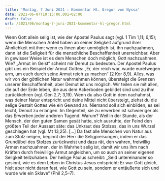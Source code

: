 ```yaml
---
title: 'Montag, 7 Juni 2021 : Kommentar Hl. Gregor von Nyssa'
date: 2021-06-07T10:15:00.001+02:00
draft: false
url: /2021/06/montag-7-juni-2021-kommentar-hl-gregor.html
---
```


Wenn Gott allein selig ist, wie der Apostel Paulus sagt (vgl. 1 Tim 1,11; 6,15); wenn die Menschen Anteil haben an seiner Seligkeit aufgrund ihrer Ähnlichkeit mit ihm; wenn es ihnen aber unmöglich ist, ihn nachzuahmen, dann ist die Seligkeit für die menschliche Beschaffenheit unerreichbar. Aber in gewisser Weise ist es dem Menschen doch möglich, Gott nachzuahmen. Wie? „Armut im Geist“ scheint mir Demut zu bedeuten. Der Apostel Paulus gibt uns ein Beispiel der Armut Gottes: „Er, der reich war, wurde euretwegen arm, um euch durch seine Armut reich zu machen“ (2 Kor 8,9). Alles, was wir von der göttlichen Natur wahrnehmen können, übersteigt die Grenzen unserer Beschaffenheit, aber Demut ist uns möglich. Wir teilen sie mit allen, die auf der Erde leben, die aus dem Ackerboden gebildet sind und zu ihm zurückkehren (vgl. Gen 2,7; 3,19). Wenn du also Gott in dem nachahmst, was deiner Natur entspricht und deine Mittel nicht übersteigt, ziehst du die selige Gestalt Gottes wie ein Gewand an. Niemand soll sich einbilden, es sei leicht, Demut zu erlangen. Im Gegenteil, sie zu erwerben ist schwieriger als das Erwerben jeder anderen Tugend. Warum? Weil in der Stunde, als der Mensch, der den guten Samen gesät hatte, sich ausruhte, der Feind den größten Teil der Aussaat säte: das Unkraut des Stolzes, das in uns Wurzel geschlagen hat (vgl. Mt 13,25). \[…\] Da fast alle Menschen von Natur aus zum Stolz neigen, beginnt der Herr die Seligpreisungen, indem er das Grundübel des Stolzes zurückweist und dazu rät, den wahren, freiwillig Armen nachzuahmen, der in Wahrheit selig ist, damit wir uns ihm nach Kräften durch freiwillige Armut angleichen, um so auch an seiner eigenen Seligkeit teilzuhaben. Der heilige Paulus schreibt: „Seid untereinander so gesinnt, wie es dem Leben in Christus Jesus entspricht: Er war Gott gleich, hielt aber nicht daran fest, wie Gott zu sein, sondern er entäußerte sich und wurde wie ein Sklave“ (Phil 2,5–7).